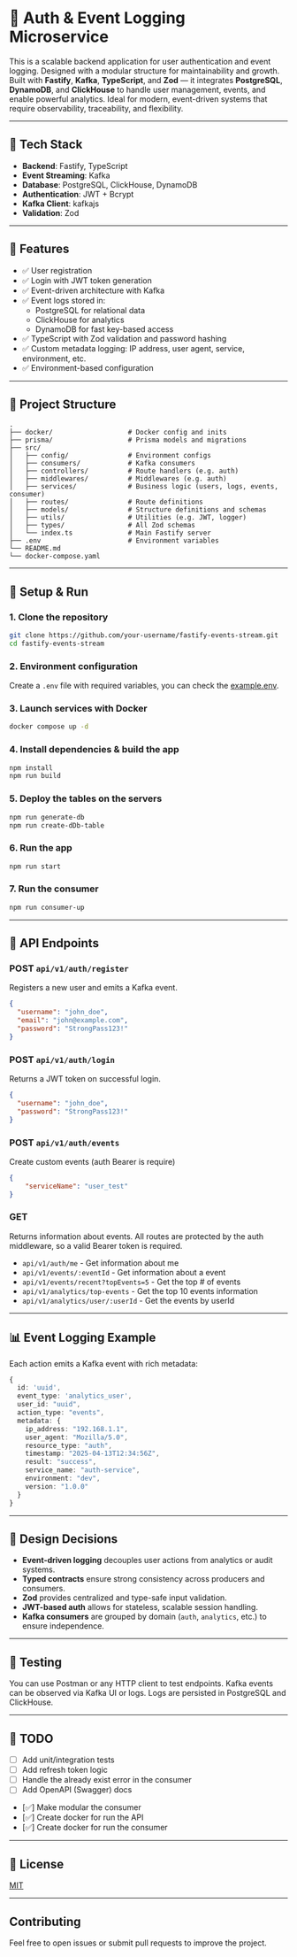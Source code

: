 
# 🔐 Auth & Event Logging Microservice

This is a scalable backend application for user authentication and event logging. Designed with a modular structure for maintainability and growth. Built with **Fastify**, **Kafka**, **TypeScript**, and **Zod** — it integrates **PostgreSQL**, **DynamoDB**, and **ClickHouse** to handle user management, events, and enable powerful analytics. Ideal for modern, event-driven systems that require observability, traceability, and flexibility.

---

## 🧱 Tech Stack

- **Backend**: Fastify, TypeScript
- **Event Streaming**: Kafka
- **Database**: PostgreSQL, ClickHouse, DynamoDB
- **Authentication**: JWT + Bcrypt
- **Kafka Client**: kafkajs
- **Validation**: Zod

---

## 🚀 Features

- ✅ User registration
- ✅ Login with JWT token generation
- ✅ Event-driven architecture with Kafka
- ✅ Event logs stored in:
  - PostgreSQL for relational data
  - ClickHouse for analytics
  - DynamoDB for fast key-based access
- ✅ TypeScript with Zod validation and password hashing
- ✅ Custom metadata logging: IP address, user agent, service, environment, etc.
- ✅ Environment-based configuration

---

## 📁 Project Structure

```
.
├── docker/                   # Docker config and inits
├── prisma/                   # Prisma models and migrations
├── src/
│   ├── config/               # Environment configs
│   ├── consumers/            # Kafka consumers
│   ├── controllers/          # Route handlers (e.g. auth)
│   ├── middlewares/          # Middlewares (e.g. auth)
│   ├── services/             # Business logic (users, logs, events, consumer)
│   ├── routes/               # Route definitions
│   ├── models/               # Structure definitions and schemas
│   ├── utils/                # Utilities (e.g. JWT, logger)
│   ├── types/                # All Zod schemas
│   └── index.ts              # Main Fastify server
├── .env                      # Environment variables
└── README.md
└── docker-compose.yaml
```

---

## 🧪 Setup & Run

### 1. Clone the repository

```bash
git clone https://github.com/your-username/fastify-events-stream.git
cd fastify-events-stream
```

### 2. Environment configuration

Create a `.env` file with required variables, you can check the [example.env](example.env).

### 3. Launch services with Docker

```bash
docker compose up -d
```

### 4. Install dependencies & build the app

```bash
npm install
npm run build
```

### 5. Deploy the tables on the servers

```bash
npm run generate-db
npm run create-dDb-table
```

### 6. Run the app

```bash
npm run start
```

### 7. Run the consumer

```bash
npm run consumer-up
```

---

## 🧪 API Endpoints

### POST `api/v1/auth/register`

Registers a new user and emits a Kafka event.

```json
{
  "username": "john_doe",
  "email": "john@example.com",
  "password": "StrongPass123!"
}
```

### POST `api/v1/auth/login`

Returns a JWT token on successful login.

```json
{
  "username": "john_doe",
  "password": "StrongPass123!"
}
```
### POST `api/v1/auth/events`

Create custom events (auth Bearer is require)

```json
{
    "serviceName": "user_test"
}
```

### GET

Returns information about events. All routes are protected by the auth middleware, so a valid Bearer token is required.

  - `api/v1/auth/me` - Get information about me
  - `api/v1/events/:eventId` - Get information about a event
  - `api/v1/events/recent?topEvents=5` - Get the top # of events
  - `api/v1/analytics/top-events` - Get the top 10 events information
  - `api/v1/analytics/user/:userId` - Get the events by userId

---

## 📊 Event Logging Example

Each action emits a Kafka event with rich metadata:

```ts
{
  id: 'uuid',
  event_type: 'analytics_user',
  user_id: "uuid",
  action_type: "events",
  metadata: {
    ip_address: "192.168.1.1",
    user_agent: "Mozilla/5.0",
    resource_type: "auth",
    timestamp: "2025-04-13T12:34:56Z",
    result: "success",
    service_name: "auth-service",
    environment: "dev",
    version: "1.0.0"
  }
}
```

---

## 🧠 Design Decisions

- **Event-driven logging** decouples user actions from analytics or audit systems.
- **Typed contracts** ensure strong consistency across producers and consumers.
- **Zod** provides centralized and type-safe input validation.
- **JWT-based auth** allows for stateless, scalable session handling.
- **Kafka consumers** are grouped by domain (`auth`, `analytics`, etc.) to ensure independence.

---

## 🧪 Testing

You can use Postman or any HTTP client to test endpoints. Kafka events can be observed via Kafka UI or logs. Logs are persisted in PostgreSQL and ClickHouse.

---

## 📌 TODO

- [ ] Add unit/integration tests
- [ ] Add refresh token logic
- [ ] Handle the already exist error in the consumer
- [ ] Add OpenAPI (Swagger) docs
- [✅] Make modular the consumer
- [✅] Create docker for run the API
- [✅] Create docker for run the consumer

---

## 📄 License

[MIT](LICENSE)

---

## Contributing
Feel free to open issues or submit pull requests to improve the project.